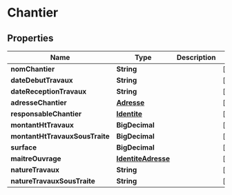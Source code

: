 

# Chantier


## Properties

| Name | Type | Description | Notes |
|------------ | ------------- | ------------- | -------------|
|**nomChantier** | **String** |  |  [optional] |
|**dateDebutTravaux** | **String** |  |  [optional] |
|**dateReceptionTravaux** | **String** |  |  [optional] |
|**adresseChantier** | [**Adresse**](Adresse.md) |  |  [optional] |
|**responsableChantier** | [**Identite**](Identite.md) |  |  [optional] |
|**montantHtTravaux** | **BigDecimal** |  |  [optional] |
|**montantHtTravauxSousTraite** | **BigDecimal** |  |  [optional] |
|**surface** | **BigDecimal** |  |  [optional] |
|**maitreOuvrage** | [**IdentiteAdresse**](IdentiteAdresse.md) |  |  [optional] |
|**natureTravaux** | **String** |  |  [optional] |
|**natureTravauxSousTraite** | **String** |  |  [optional] |



